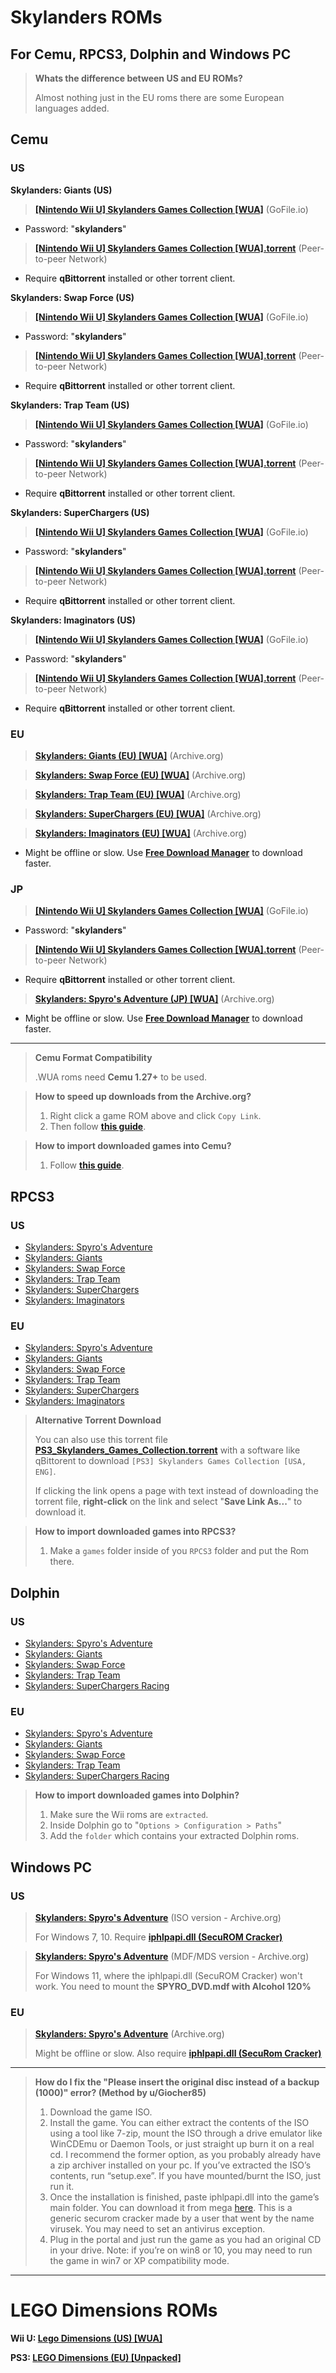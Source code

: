 # Skylanders ROMs
## For Cemu, RPCS3, Dolphin and Windows PC

> **Whats the difference between US and EU ROMs?**
> 
> Almost nothing just in the EU roms there are some European languages added.

## Cemu

### US

**Skylanders: Giants (US)**

> **[[Nintendo Wii U] Skylanders Games Collection [WUA]](https://gofile.io/d/1h0F1s)** (GoFile.io)

* Password: "**skylanders**"

> **[[Nintendo Wii U] Skylanders Games Collection [WUA].torrent](https://github.com/skylandersNFC/Docs/raw/refs/heads/main/Helpdesk_ROMs/torrents/WiiU_Skylanders_Games_Collection.torrent)** (Peer-to-peer Network)

* Require **qBittorrent** installed or other torrent client.

**Skylanders: Swap Force (US)**

> **[[Nintendo Wii U] Skylanders Games Collection [WUA]](https://gofile.io/d/1h0F1s)** (GoFile.io)

* Password: "**skylanders**"

> **[[Nintendo Wii U] Skylanders Games Collection [WUA].torrent](https://github.com/skylandersNFC/Docs/raw/refs/heads/main/Helpdesk_ROMs/torrents/WiiU_Skylanders_Games_Collection.torrent)** (Peer-to-peer Network)
 
* Require **qBittorrent** installed or other torrent client.

**Skylanders: Trap Team (US)**

> **[[Nintendo Wii U] Skylanders Games Collection [WUA]](https://gofile.io/d/1h0F1s)** (GoFile.io)
 
* Password: "**skylanders**"

> **[[Nintendo Wii U] Skylanders Games Collection [WUA].torrent](https://github.com/skylandersNFC/Docs/raw/refs/heads/main/Helpdesk_ROMs/torrents/WiiU_Skylanders_Games_Collection.torrent)** (Peer-to-peer Network)
 
* Require **qBittorrent** installed or other torrent client.
     
**Skylanders: SuperChargers (US)**

> **[[Nintendo Wii U] Skylanders Games Collection [WUA]](https://gofile.io/d/1h0F1s)** (GoFile.io)

* Password: "**skylanders**"

> **[[Nintendo Wii U] Skylanders Games Collection [WUA].torrent](https://github.com/skylandersNFC/Docs/raw/refs/heads/main/Helpdesk_ROMs/torrents/WiiU_Skylanders_Games_Collection.torrent)** (Peer-to-peer Network)

* Require **qBittorrent** installed or other torrent client.

**Skylanders: Imaginators (US)**

> **[[Nintendo Wii U] Skylanders Games Collection [WUA]](https://gofile.io/d/1h0F1s)** (GoFile.io)

* Password: "**skylanders**"

> **[[Nintendo Wii U] Skylanders Games Collection [WUA].torrent](https://github.com/skylandersNFC/Docs/raw/refs/heads/main/Helpdesk_ROMs/torrents/WiiU_Skylanders_Games_Collection.torrent)** (Peer-to-peer Network)

* Require **qBittorrent** installed or other torrent client.

### EU

> **[Skylanders: Giants (EU) [WUA]](https://archive.org/download/skylanders-wua/EU/Skylanders%20Giants%20%28EU%29%20%28v0%29.wua)** (Archive.org)

> **[Skylanders: Swap Force (EU) [WUA]](https://archive.org/download/skylanders-wua/EU/Skylanders%20SWAP%20Force%20%28EU%29%20%28v16%29.wua)** (Archive.org)

> **[Skylanders: Trap Team (EU) [WUA]](https://archive.org/download/skylanders-wua/EU/Skylanders%20Trap%20Team%20%28EU%29%20%28v16%29.wua)** (Archive.org)

> **[Skylanders: SuperChargers (EU) [WUA]](https://archive.org/download/skylanders-wua/EU/Skylanders%20SuperChargers%20%28EU%29%20%28v97%29.wua)** (Archive.org)

> **[Skylanders: Imaginators (EU) [WUA]](https://archive.org/download/skylanders-wua/EU/Skylanders%E2%84%A2%20Imaginators%20%28EU%29%20%28v16%29.wua)** (Archive.org)

* Might be offline or slow. Use **[Free Download Manager](https://www.freedownloadmanager.org/)** to download faster.


### JP

> **[[Nintendo Wii U] Skylanders Games Collection [WUA]](https://gofile.io/d/1h0F1s)** (GoFile.io)

* Password: "**skylanders**"

> **[[Nintendo Wii U] Skylanders Games Collection [WUA].torrent](https://github.com/skylandersNFC/Docs/raw/refs/heads/main/Helpdesk_ROMs/torrents/WiiU_Skylanders_Games_Collection.torrent)** (Peer-to-peer Network)

* Require **qBittorrent** installed or other torrent client.

> **[Skylanders: Spyro's Adventure (JP) [WUA]](https://archive.org/download/skylanders-wua/JP/Skylanders%20Spyro%27s%20Adventure%20%28JP%29%20%28v0%29.wua)** (Archive.org)
 
* Might be offline or slow. Use **[Free Download Manager](https://www.freedownloadmanager.org/)** to download faster.
------

> **Cemu Format Compatibility**
>
> .WUA roms need **Cemu 1.27+** to be used.

> **How to speed up downloads from the Archive.org?**
> 1. Right click a game ROM above and click `Copy Link`.
> 2. Then follow **[this guide](https://github.com/skylandersNFC/Docs/raw/main/Helpdesk_ROMs/videos/Speed_Downloads_Archive.mp4)**.

> **How to import downloaded games into Cemu?**
> 1. Follow **[this guide](https://github.com/skylandersNFC/Docs/raw/main/Helpdesk_ROMs/videos/Games_Into_Cemu.mp4)**.


## RPCS3

### US
- [Skylanders: Spyro's Adventure](https://vimm.net/vault/25523)
- [Skylanders: Giants](https://vimm.net/vault/25521)
- [Skylanders: Swap Force](https://vimm.net/vault/25525)
- [Skylanders: Trap Team](https://vimm.net/vault/25526)
- [Skylanders: SuperChargers](https://vimm.net/vault/25524)
- [Skylanders: Imaginators](https://vimm.net/vault/25522)

### EU
- [Skylanders: Spyro's Adventure](https://vimm.net/vault/84874)
- [Skylanders: Giants](https://vimm.net/vault/85152)
- [Skylanders: Swap Force](https://vimm.net/vault/85590)
- [Skylanders: Trap Team](https://vimm.net/vault/86328)
- [Skylanders: SuperChargers](https://vimm.net/vault/86310)
- [Skylanders: Imaginators](https://vimm.net/vault/86395)

> **Alternative Torrent Download**
> 
> You can also use this torrent file **[PS3_Skylanders_Games_Collection.torrent](https://github.com/skylandersNFC/Docs/raw/refs/heads/main/Helpdesk_ROMs/torrents/PS3_Skylanders_Games_Collection.torrent)** with a software like qBittorent to download `[PS3] Skylanders Games Collection [USA, ENG]`.
> 
> If clicking the link opens a page with text instead of downloading the torrent file, **right-click** on the link and select "**Save Link As...**" to download it.

> **How to import downloaded games into RPCS3?**
> 1. Make a `games` folder inside of you `RPCS3` folder and put the Rom there.


## Dolphin

### US
- [Skylanders: Spyro's Adventure](https://vimm.net/vault/18111)
- [Skylanders: Giants](https://vimm.net/vault/18107)
- [Skylanders: Swap Force](https://vimm.net/vault/18109)
- [Skylanders: Trap Team](https://vimm.net/vault/18110)
- [Skylanders: SuperChargers Racing](https://vimm.net/vault/18108)

### EU
- [Skylanders: Spyro's Adventure](https://vimm.net/vault/64123)
- [Skylanders: Giants](https://vimm.net/vault/64122)
- [Skylanders: Swap Force](https://vimm.net/vault/64426)
- [Skylanders: Trap Team](https://vimm.net/vault/64542)
- [Skylanders: SuperChargers Racing](https://vimm.net/vault/64490)


> **How to import downloaded games into Dolphin?**
> 1. Make sure the Wii roms are `extracted`.
> 2. Inside Dolphin go to "`Options > Configuration > Paths`"
> 3. Add the `folder` which contains your extracted Dolphin roms.

## Windows PC

### US
> **[Skylanders: Spyro's Adventure](https://archive.org/details/skylandersspyrosadventureusaenfrdeesitnlsvnodafi)** (ISO version - Archive.org)
> 
> For Windows 7, 10. Require **[iphlpapi.dll (SecuROM Cracker)](https://mega.nz/file/db5VXCxY#UtGUsbD-EuA_D8mUAWwPrdr13jKKdUBm10yS_P6UJHc)**  

> **[Skylanders: Spyro's Adventure](https://archive.org/details/spyro-pc-dvd)** (MDF/MDS version - Archive.org)
>
> For Windows 11, where the iphlpapi.dll (SecuROM Cracker) won't work. You need to mount the **SPYRO_DVD.mdf with Alcohol 120%**

### EU
> **[Skylanders: Spyro's Adventure](https://archive.org/details/skylanders-spyros-adventure-eu/)** (Archive.org)
> 
> Might be offline or slow. Also require **[iphlpapi.dll (SecuRom Cracker)](https://mega.nz/file/db5VXCxY#UtGUsbD-EuA_D8mUAWwPrdr13jKKdUBm10yS_P6UJHc)**

----

> **How do I fix the "Please insert the original disc instead of a backup (1000)" error? (Method by u/Giocher85)**
> 1. Download the game ISO.
> 2. Install the game. You can either extract the contents of the ISO using a tool like 7-zip, mount the ISO through a drive emulator like WinCDEmu or Daemon Tools, or just straight up burn it on a real cd. I recommend the former option, as you probably already have a zip archiver installed on your pc. If you’ve extracted the ISO’s contents, run “setup.exe”. If you have mounted/burnt the ISO, just run it.
> 3. Once the installation is finished, paste iphlpapi.dll into the game’s main folder. You can download it from mega [here](https://mega.nz/file/db5VXCxY#UtGUsbD-EuA_D8mUAWwPrdr13jKKdUBm10yS_P6UJHc). This is a generic securom cracker made by a user that went by the name virusek. You may need to set an antivirus exception.
> 4. Plug in the portal and just run the game as you had an original CD in your drive. Note: if you’re on win8 or 10, you may need to run the game in win7 or XP compatibility mode.

----

# LEGO Dimensions ROMs

**Wii U: [Lego Dimensions (US) [WUA]](https://archive.org/details/lego-dimensions-us)**

**PS3: [LEGO Dimensions (EU) [Unpacked]](https://archive.org/details/lego-dimensions-ps3-eur)**
